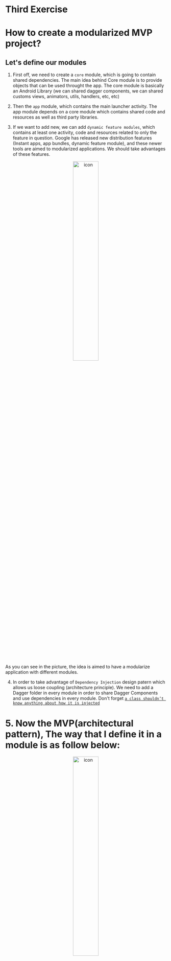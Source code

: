 # Third Exercise

# How to create a modularized MVP project?

## Let's define our modules
1. First off, we need to create a `core` module, which is going to contain shared dependencies. The main idea behind Core module is to provide objects that can be used throught the app. The core module is basically an Android Library (we can shared dagger components, we can shared customs views, animators, utils, handlers, etc, etc)

2. Then the `app` module, which contains the main launcher activity. The app module depends on a core module which contains shared code and resources as well as third party libraries.

3. If we want to add new, we can add `dynamic feature modules`, which contains at least one activity, code and resources related to only the feature in question. Google has released new distribution features (Instant apps, app bundles, dynamic feature module), and these newer tools are aimed to modularized applications. We should take advantages of these features.

<p align="center">
    <img src="screenshots/modularize.png" alt="icon" width="40%"/>
</p>
As you can see in the picture, the idea is aimed to have a modularize application with different modules.

4. In order to take advantage of `Dependency Injection` design patern which allows us loose coupling (architecture principle). We need to add a Dagger folder in every module in order to share Dagger Components and use dependencies in every module. Don't forget [`a class shouldn’t know anything about how it is injected`][6]

# 5. Now the MVP(architectural pattern), The way that I define it in a module is as follow below:
<p align="center">
    <img src="screenshots/mvp.png" alt="icon" width="40%"/>
</p>

* A `di` folder. (di stands for dependency injection)

# 6. The `data` package:
<p align="center">
    <img src="screenshots/data.png" alt="icon" width="40%"/>
</p>

* The data folder havs the `repository`, `model` and `datasource` folders. 

# 7. The `datasource` package:
<p align="center">
    <img src="screenshots/datasource.png" alt="icon" width="40%"/>
</p>

* The datasource folder is in charge to have all datasource classes which have the responsability of getting data without any validation or business logic, just get row data from database or network. That's why we have local and remote folders and an interface which defines functionality and it's implemented in both classes.

# 8. The `model` package:
<p align="center">
    <img src="screenshots/model.png" alt="icon" width="40%"/>
</p>

* The model only has classes which their only responsibility is to transport data.

# 9. The `repository` package:
<p align="center">
    <img src="screenshots/repository.png" alt="icon" width="40%"/>
</p>

* As you can see we have two main packages `local` and `remote` and the `UserRepository` class.
### The `local` folder
* The `local` folder has the `DataBase`, `dao`(database access object) and `entities`. It also has the `preferences` package. Everything related to local data.
### The `remote` folder
* The `remote` folder has the `api` and `model` folders. Inside the `api` we can configure our http clients(whatever we want) and inside the `model` folder we have classes which represents `request` and `response` entities.
### The `UserRepository` class
* Having repositories is a good practice, the main difference between Repositories and DataSource is that Repositories uses DataSources and can apply additional task like saving data in caché.

# 10. The `domain` folder
* This folder contains UseCases classes which uses repository classes. The idea of having them is to make works with repositories or for example convert responses of data to another model like mappers.

# 11. The `ui` folder
* Here we'll have the different screens split them into folders. For example if we have views like HomeActivity, DetailActivity, SearchActivity, or maybe fragments. So we will have home, detail and search folder respectively.
* In addition, we have the `presenter` class per each folder.

# 12. The `service` folder
* Other entrypoints to android applications are services that's why we have it as a separate folder.

# 13. The `broadcast` folder
* Another entrypoints to android application is broadcastReceiver that's why we have it as a separate folder.

# 14. The `di` folder
<p align="center">
    <img src="screenshots/di.png" alt="icon" width="40%"/>
</p>

### The `annotations` folder
* Here we can have annotations which makes us to define scopes for our dependencies. They might be visible for certain classes. 
### The `components` folder
* Components are brigde between modules and our classes that requires dependencies.
### The `modules` folder
* Contains our dependencies

# 15. The `utils` folder
* Always it's necessary having utils for several reasons. Our utils folder will be part of our `core` module. This folder can contains everything that can be used across different classes and modules. For example:
StringUtils, ColorUtils, Helpers, ExtensionsFunctions, Observers, Executors and so on.

# 16. The `widget` folder
* When creating widgets(custom views). It's much better having them separate in a widget folder. Doing so they are easy to identify and use.


[6]: https://google.github.io/dagger/android

Go to Exercises:
# [First Exercise][1]
# [Second Exercise (shake animation)][2]
# [Second Exercise (shake action)][3]
# [Third Exercise][4]
# [Four Exercise][5]

[1]: https://github.com/CarlitosDroid/android-exercises-resolution/tree/exercise_1_stepper
[2]: https://github.com/CarlitosDroid/android-exercises-resolution/tree/exercise_2_shake_animation
[3]: https://github.com/CarlitosDroid/android-exercises-resolution/tree/exercise_2_shake_action
[4]: https://github.com/CarlitosDroid/android-exercises-resolution/tree/exercise_3_mvp_project
[5]: https://github.com/CarlitosDroid/android-exercises-resolution/tree/exercise_3_mvp_project
